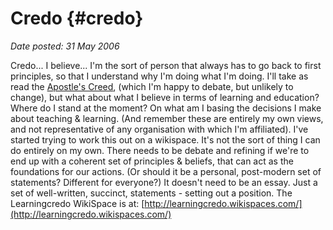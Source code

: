 # Credo {#credo}

_Date posted: 31 May 2006_

Credo... I believe... I'm the sort of person that always has to go back to first principles, so that I understand why I'm doing what I'm doing. I'll take as read the [Apostle's Creed](http://anglicansonline.org/basics/apostles.html), (which I'm happy to debate, but unlikely to change), but what about what I believe in terms of learning and education? Where do I stand at the moment? On what am I basing the decisions I make about teaching & learning. (And remember these are entirely my own views, and not representative of any organisation with which I'm affiliated). I've started trying to work this out on a wikispace. It's not the sort of thing I can do entirely on my own. There needs to be debate and refining if we're to end up with a coherent set of principles & beliefs, that can act as the foundations for our actions. (Or should it be a personal, post-modern set of statements? Different for everyone?) It doesn't need to be an essay. Just a set of well-written, succinct, statements - setting out a position. The Learningcredo WikiSpace is at: [http://learningcredo.wikispaces.com/](http://learningcredo.wikispaces.com/)